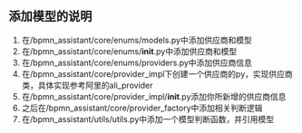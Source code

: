 # 

## 添加模型的说明

1. 在/bpmn_assistant/core/enums/models.py中添加供应商和模型
2. 在/bpmn_assistant/core/enums/__init__.py中添加供应商和模型
3. 在/bpmn_assistant/core/enums/providers.py中添加供应商信息
4. 在/bpmn_assistant/core/provider_impl下创建一个供应商的py，实现供应商类，具体实现参考阿里的ali_provider
5. 在/bpmn_assistant/core/provider_impl/__init__.py添加你所新增的供应商信息
6. 之后在/bpmn_assistant/core/provider_factory中添加相关判断逻辑
7. 在/bpmn_assistant/utils/utils.py中添加一个模型判断函数，并引用模型